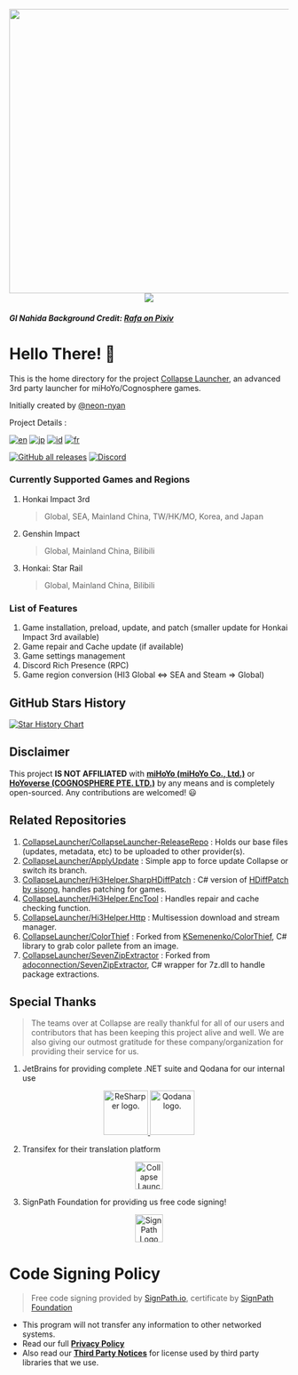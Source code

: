 <p align="center">
  <img width="512px" height="auto" src="https://raw.githubusercontent.com/CollapseLauncher/Collapse/main/Docs/Imgs/CollapseLauncherIdolType.png"/><br/>
  <img src="https://raw.githubusercontent.com/neon-nyan/CollapseLauncher-Page/main/images/NewBannerv2_color.webp"/>
</p>

##### GI Nahida Background Credit: [Rafa on Pixiv](https://www.pixiv.net/en/users/3970196)

# Hello There! 👋

This is the home directory for the project [Collapse Launcher](https://github.com/CollapseLauncher/Collapse), an advanced 3rd party launcher for miHoYo/Cognosphere games.

Initially created by [@neon-nyan](https://github.com/neon-nyan/)

Project Details : 

[![en](https://img.shields.io/badge/README-English-blue.svg)](https://github.com/CollapseLauncher/Collapse/blob/main/README.md) [![jp](https://img.shields.io/badge/README-Japanese_日本語-white.svg)](https://github.com/neon-nyan/Collapse/blob/main/README.ja-jp.md) [![id](https://img.shields.io/badge/README-Bahasa_Indonesia-red.svg)](https://github.com/neon-nyan/Collapse/blob/main/README.id-id.md) [![fr](https://img.shields.io/badge/README-French-cyan.svg)](https://github.com/neon-nyan/Collapse/blob/main/README.fr-fr.md)


[![GitHub all releases](https://img.shields.io/github/downloads/CollapseLauncher/Collapse/total)](https://github.com/CollapseLauncher/Collapse/releases/latest)
[![Discord](https://img.shields.io/badge/Join_Community-Discord-5865F2)](https://discord.gg/vJd2exaS7j)

### Currently Supported Games and Regions
1. Honkai Impact 3rd
    > Global, SEA, Mainland China, TW/HK/MO, Korea, and Japan
2. Genshin Impact
    > Global, Mainland China, Bilibili
3. Honkai: Star Rail
    > Global, Mainland China, Bilibili

### List of Features
1. Game installation, preload, update, and patch (smaller update for Honkai Impact 3rd available)
2. Game repair and Cache update (if available)
3. Game settings management
4. Discord Rich Presence (RPC)
5. Game region conversion (HI3 Global <=> SEA and Steam => Global)

## GitHub Stars History
<a href="https://star-history.com/#collapselauncher/collapse&Date">
  <picture>
    <source media="(prefers-color-scheme: dark)" srcset="https://api.star-history.com/svg?repos=collapselauncher/collapse&type=Date&theme=dark" />
    <source media="(prefers-color-scheme: light)" srcset="https://api.star-history.com/svg?repos=collapselauncher/collapse&type=Date" />
    <img alt="Star History Chart" src="https://api.star-history.com/svg?repos=collapselauncher/collapse&type=Date" />
  </picture>
</a>

## Disclaimer
This project **IS NOT AFFILIATED** with [**miHoYo (miHoYo Co., Ltd.)**](https://www.mihoyo.com/) or [**HoYoverse (COGNOSPHERE PTE. LTD.)**](https://www.hoyoverse.com/en-us) by any means and is completely open-sourced. Any contributions are welcomed! 😃

## Related Repositories
1. [CollapseLauncher/CollapseLauncher-ReleaseRepo](https://github.com/CollapseLauncher/CollapseLauncher-ReleaseRepo) : Holds our base files (updates, metadata, etc) to be uploaded to other provider(s).
2. [CollapseLauncher/ApplyUpdate](https://github.com/CollapseLauncher/ApplyUpdate)     : Simple app to force update Collapse or switch its branch.
3. [CollapseLauncher/Hi3Helper.SharpHDiffPatch](https://github.com/CollapseLauncher/Hi3Helper.SharpHDiffPatch) : C# version of [HDiffPatch by sisong](https://github.com/sisong/HDiffPatch), handles patching for games.
4. [CollapseLauncher/Hi3Helper.EncTool](https://github.com/CollapseLauncher/Hi3Helper.EncTool) : Handles repair and cache checking function.
5. [CollapseLauncher/Hi3Helper.Http](https://github.com/CollapseLauncher/Hi3Helper.Http) : Multisession download and stream manager.
6. [CollapseLauncher/ColorThief](https://github.com/CollapseLauncher/ColorThief) : Forked from [KSemenenko/ColorThief](https://github.com/KSemenenko/ColorThief), C# library to grab color pallete from an image.
7. [CollapseLauncher/SevenZipExtractor](https://github.com/CollapseLauncher/SevenZipExtractor) : Forked from [adoconnection/SevenZipExtractor](https://github.com/adoconnection/SevenZipExtractor), C# wrapper for 7z.dll to handle package extractions.

## Special Thanks
> The teams over at Collapse are really thankful for all of our users and contributors that has been keeping this project alive and well. We are also giving our outmost gratitude for these company/organization for providing their service for us.

1. JetBrains for providing complete .NET suite and Qodana for our internal use
<p align=center>
    <a  href="https://jb.gg/OpenSourceSupport">
        <img src="https://resources.jetbrains.com/storage/products/company/brand/logos/ReSharper_icon.png" alt="ReSharper logo." width=80p />
        <img src="https://resources.jetbrains.com/storage/products/company/brand/logos/Qodana_icon.png" alt="Qodana logo." width=80p />
    </a>
</p>

2. Transifex for their translation platform
<p align=center>
    <a href="https://explore.transifex.com/collapse-launcher/collapse-mainapp/" target="_blank">
       <img src="https://upload.wikimedia.org/wikipedia/commons/f/f7/Transifex_logo.svg" alt="Collapse Launcher Localization at Transifex" height=50/>
	</a>
</p>

3. SignPath Foundation for providing us free code signing!
<p align=center>
	<a href="https://signpath.org/about/">
 		<img src="https://pbs.twimg.com/media/EKY08ToXsAAJh-Y.png" alt="SignPath Logo" height=50 />
	</a>
</p>


# Code Signing Policy
> Free code signing provided by [SignPath.io], certificate by [SignPath Foundation]
- This program will not transfer any information to other networked systems.
- Read our full [**Privacy Policy**](https://github.com/CollapseLauncher/Collapse/blob/main/PRIVACY.md)
- Also read our [**Third Party Notices**](https://github.com/CollapseLauncher/Collapse/blob/main/THIRD_PARTY_NOTICES.md) for license used by third party libraries that we use.

[SignPath Foundation]:https://signpath.org
[SignPath.io]:https://signpath.io
